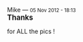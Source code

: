 <div id="wikitext">

<div class="messagehead">

Mike — <span style="font-size:83%">05 Nov 2012 - 18:13</span>\
<span style="font-size:120%">**Thanks**</span>

</div>

<div class="messageitem">

for ALL the pics !

</div>

</div>
